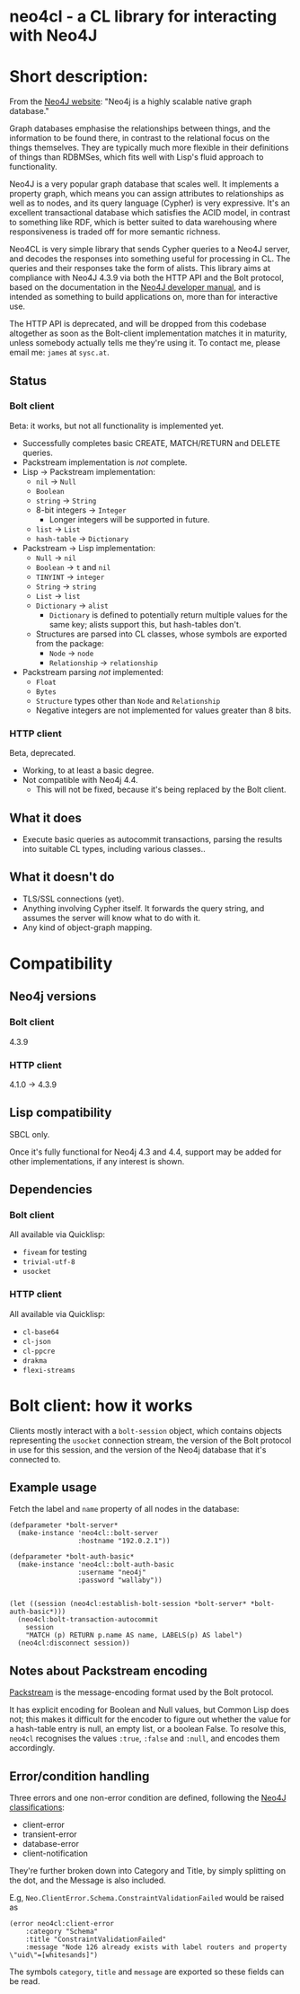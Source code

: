 # neo4cl - a CL library for interacting with Neo4J

# Short description:

From the [Neo4J website](http://neo4j.com/): "Neo4j is a highly scalable native graph database."

Graph databases emphasise the relationships between things, and the information to be found there, in contrast to the relational focus on the things themselves. They are typically much more flexible in their definitions of things than RDBMSes, which fits well with Lisp's fluid approach to functionality.

Neo4J is a very popular graph database that scales well. It implements a property graph, which means you can assign attributes to relationships as well as to nodes, and its query language (Cypher) is very expressive. It's an excellent transactional database which satisfies the ACID model, in contrast to something like RDF, which is better suited to data warehousing where responsiveness is traded off for more semantic richness.

Neo4CL is very simple library that sends Cypher queries to a Neo4J server, and decodes the responses into something useful for processing in CL. The queries and their responses take the form of alists. This library aims at compliance with Neo4J 4.3.9 via both the HTTP API and the Bolt protocol, based on the documentation in the [Neo4J developer manual](http://neo4j.com/docs/developer-manual/current/#http-api-index), and is intended as something to build applications on, more than for interactive use.

The HTTP API is deprecated, and will be dropped from this codebase altogether as soon as the Bolt-client implementation matches it in maturity, unless somebody actually tells me they're using it. To contact me, please email me: `james` at `sysc.at`.


## Status

### Bolt client

Beta: it works, but not all functionality is implemented yet.

- Successfully completes basic CREATE, MATCH/RETURN and DELETE queries.
- Packstream implementation is *not* complete.
- Lisp -> Packstream implementation:
    - `nil` -> `Null`
    - `Boolean`
    - `string` -> `String`
    - 8-bit integers -> `Integer`
        - Longer integers will be supported in future.
    - `list` -> `List`
    - `hash-table` -> `Dictionary`
- Packstream -> Lisp implementation:
    - `Null` -> `nil`
    - `Boolean` -> `t` and `nil`
    - `TINYINT` -> `integer`
    - `String` -> `string`
    - `List` -> `list`
    - `Dictionary` -> `alist`
        - `Dictionary` is defined to potentially return multiple values for the same key; alists support this, but hash-tables don't.
    - Structures are parsed into CL classes, whose symbols are exported from the package:
        - `Node` -> `node`
        - `Relationship` -> `relationship`
- Packstream parsing _not_ implemented:
    - `Float`
    - `Bytes`
    - `Structure` types other than `Node` and `Relationship`
    - Negative integers are not implemented for values greater than 8 bits.


### HTTP client

Beta, deprecated.

- Working, to at least a basic degree.
- Not compatible with Neo4j 4.4.
    - This will not be fixed, because it's being replaced by the Bolt client.


## What it does

- Execute basic queries as autocommit transactions, parsing the results into suitable CL types, including various classes..


## What it doesn't do

- TLS/SSL connections (yet).
- Anything involving Cypher itself. It forwards the query string, and assumes the server will know what to do with it.
- Any kind of object-graph mapping.


# Compatibility

## Neo4j versions

### Bolt client

4.3.9


### HTTP client

4.1.0 -> 4.3.9


## Lisp compatibility

SBCL only.

Once it's fully functional for Neo4j 4.3 and 4.4, support may be added for other implementations, if any interest is shown.


## Dependencies


### Bolt client

All available via Quicklisp:

- `fiveam` for testing
- `trivial-utf-8`
- `usocket`


### HTTP client

All available via Quicklisp:

- `cl-base64`
- `cl-json`
- `cl-ppcre`
- `drakma`
- `flexi-streams`


# Bolt client: how it works

Clients mostly interact with a `bolt-session` object, which contains objects representing the `usocket` connection stream, the version of the Bolt protocol in use for this session, and the version of the Neo4j database that it's connected to.


## Example usage

Fetch the label and `name` property of all nodes in the database:

    (defparameter *bolt-server*
      (make-instance 'neo4cl::bolt-server
                     :hostname "192.0.2.1"))
    
    (defparameter *bolt-auth-basic*
      (make-instance 'neo4cl::bolt-auth-basic
                     :username "neo4j"
                     :password "wallaby"))
    
    
    (let ((session (neo4cl:establish-bolt-session *bolt-server* *bolt-auth-basic*)))
      (neo4cl:bolt-transaction-autocommit
        session
        "MATCH (p) RETURN p.name AS name, LABELS(p) AS label")
      (neo4cl:disconnect session))


## Notes about Packstream encoding

[Packstream](https://7687.org/packstream/packstream-specification-1.html) is the message-encoding format used by the Bolt protocol.

It has explicit encoding for Boolean and Null values, but Common Lisp does not; this makes it difficult for the encoder to figure out whether the value for a hash-table entry is null, an empty list, or a boolean False. To resolve this, `neo4cl` recognises the values `:true`, `:false` and `:null`, and encodes them accordingly.


## Error/condition handling

Three errors and one non-error condition are defined, following the [Neo4J classifications](http://neo4j.com/docs/developer-manual/current/reference/#status-codes):

- client-error
- transient-error
- database-error
- client-notification

They're further broken down into Category and Title, by simply splitting on the dot, and the Message is also included.

E.g, `Neo.ClientError.Schema.ConstraintValidationFailed` would be raised as
```
(error neo4cl:client-error
    :category "Schema"
    :title "ConstraintValidationFailed"
    :message "Node 126 already exists with label routers and property \"uid\"=[whitesands]")
```

The symbols `category`, `title` and `message` are exported so these fields can be read.
